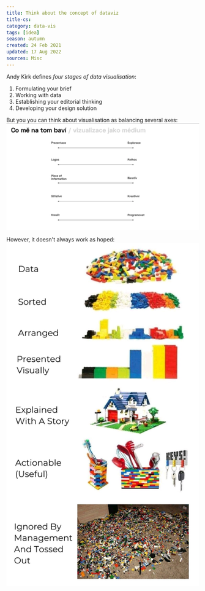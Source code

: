 ```yaml
---
title: Think about the concept of dataviz
title-cs: 
category: data-vis
tags: [idea]
season: autumn
created: 24 Feb 2021
updated: 17 Aug 2022
sources: Misc
---
```


Andy Kirk defines *four stages of data visualisation*:
1. Formulating your brief
2. Working with data
3. Establishing your editorial thinking
4. Developing your design solution

But you you can think about visualisation as balancing several axes:
![Kristína Zákopčanová, meetup_1.csv](../../assets/files/axes-of-dataviz.png)

However, it doesn't always work as hoped:
![](../../assets/files/data-storytelling-real.jpg)